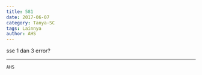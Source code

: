```yaml
---
title: 581
date: 2017-06-07
category: Tanya-SC
tags: Lainnya
author: AHS
---
```


sse 1 dan 3 error?

---



`AHS`
